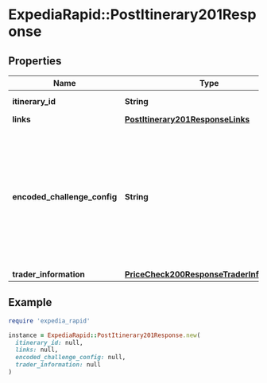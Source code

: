 # ExpediaRapid::PostItinerary201Response

## Properties

| Name | Type | Description | Notes |
| ---- | ---- | ----------- | ----- |
| **itinerary_id** | **String** | The itinerary id. | [optional] |
| **links** | [**PostItinerary201ResponseLinks**](PostItinerary201ResponseLinks.md) |  | [optional] |
| **encoded_challenge_config** | **String** | The challenge config that is required to perform payment challenge. This field will be available when payment challenge is needed. | [optional] |
| **trader_information** | [**PriceCheck200ResponseTraderInformation**](PriceCheck200ResponseTraderInformation.md) |  | [optional] |

## Example

```ruby
require 'expedia_rapid'

instance = ExpediaRapid::PostItinerary201Response.new(
  itinerary_id: null,
  links: null,
  encoded_challenge_config: null,
  trader_information: null
)
```


